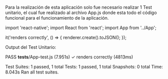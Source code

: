 Para la realización de esta aplicación solo fue necesario realizar 1 Test unitario, el cual fue realizado al archivo App.js 
donde esta todo el código funcional para el funcionamiento de la aplicación.

import 'react-native';
import React from 'react';
import App from '../App';

it('renders correctly', () => {
  renderer.create(<App />).toJSON();
});

Output del Test Unitario:

PASS  __tests__/App-test.js (7.951s)
  ✓ renders correctly (4813ms)

Test Suites: 1 passed, 1 total
Tests:       1 passed, 1 total
Snapshots:   0 total
Time:        8.043s
Ran all test suites.
